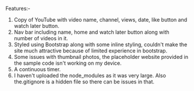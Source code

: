 Features:- 
1. Copy of YouTube with video name, channel, views, date, like button and watch later button.
2. Nav bar including name, home and watch later button along with number of videos in it.
3. Styled using Bootstrap along with some inline styling, couldn't make the site much attractive because of limited experience in bootstrap.
4. Some issues with thumbnail photos, the placeholder website provided in the sample code isn't working on my device.
5. A continuous timer.
6. I haven't uploaded the node_modules as it was very large. Also the.gitignore is a hidden file so there can be issues in that.
